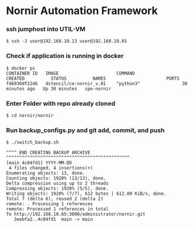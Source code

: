 # Nornir Automation Framework


### ssh jumphost into UTIL-VM

```
$ ssh -J user@192.168.10.13 user@192.168.10.65
```

### Check if application is running in docker

```
$ docker ps
CONTAINER ID   IMAGE                      COMMAND                  CREATED          STATUS          NAMES                       PORTS                                                                                    
fd6930df22d6   dstencil/ce:nornir_v.01    "python3"                30 minutes ago   Up 30 minutes   spe-nornir

```

### Enter Folder with repo already cloned                                                                                        
```
$ cd nornir/nornir
```
### Run backup_configs.py and git add, commit, and push
``` 
$ ./switch_backup.sh

^^^^ END CREATING BACKUP ARCHIVE ^^^^^^^^^^^^^^^^^^^^^^^^^^^^^^^^^^^^^^^^^^^^^^^
[main 4c04fd1] YYYY-MM-DD
 4 files changed, 4 insertions(+)
Enumerating objects: 13, done.
Counting objects: 1920% (13/13), done.
Delta compression using up to 2 threads
Compressing objects: 1920% (5/5), done.
Writing objects: 1920% (7/7), 612 bytes | 612.00 KiB/s, done.
Total 7 (delta 6), reused 2 (delta 2)
remote: . Processing 1 references
remote: Processed 1 references in total
To http://192.168.10.65:3000/administrator/nornir.git
   3eebfa2..4c04fd1  main -> main
```
